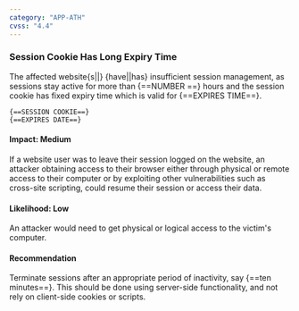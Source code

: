```yaml
---
category: "APP-ATH"
cvss: "4.4"
---
```

### Session Cookie Has Long Expiry Time
The affected website{s||} {have||has} insufficient session management, as sessions stay active for more than {==NUMBER ==} hours and the session cookie has fixed expiry time which is valid for {==EXPIRES TIME==}.

```
{==SESSION COOKIE==}
{==EXPIRES DATE==}
```
#### Impact: Medium
If a website user was to leave their session logged on the website, an attacker obtaining access to their browser either through physical or remote access to their computer or by exploiting other vulnerabilities such as cross-site scripting, could resume their session or access their data.
#### Likelihood: Low
An attacker would need to get physical or logical access to the victim's computer.
#### Recommendation
Terminate sessions after an appropriate period of inactivity, say {==ten minutes==}. This should be done using server-side functionality, and not rely on client-side cookies or scripts.
